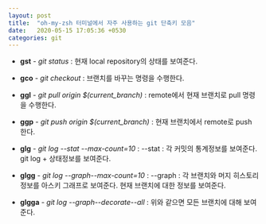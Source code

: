 ```yaml
---
layout: post
title:  "oh-my-zsh 터미널에서 자주 사용하는 git 단축키 모음"
date:   2020-05-15 17:05:36 +0530
categories: git 
---
```

* **gst** - *git status* : 현재 local repository의 상태를 보여준다.

* **gco** - *git checkout* : 브랜치를 바꾸는 명령을 수행한다.

* **ggl** - *git pull origin $(current_branch)* : remote에서 현재 브랜치로 pull 명령을 수행한다.

* **ggp** - *git push origin $(current_branch)* : 현재 브랜치에서 remote로 push 한다.

* **glg** - *git log --stat --max-count=10* : --stat : 각 커밋의 통계정보를 보여준다. git log + 상태정보를 보여준다.

* **glgg** - *git log --graph--max-count=10* : --graph : 각 브랜치와 머지 히스토리 정보를 아스키 그래프로 보여준다. 현재 브랜치에 대한 정보를 보여준다.

* **glgga** - *git log --graph--decorate--all* : 위와 같으면 모든 브랜치에 대해 보여준다.

